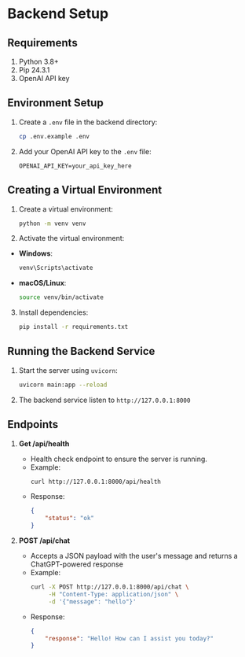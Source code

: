 # Backend Setup

## Requirements
1. Python 3.8+
2. Pip 24.3.1
3. OpenAI API key

## Environment Setup
1. Create a `.env` file in the backend directory:
    ```bash
    cp .env.example .env
    ```
2. Add your OpenAI API key to the `.env` file:
    ```
    OPENAI_API_KEY=your_api_key_here
    ```

## Creating a Virtual Environment
1. Create a virtual environment:
    ```bash
    python -m venv venv
    ```
2. Activate the virtual environment:
- **Windows**:
    ```bash
    venv\Scripts\activate
    ```
- **macOS/Linux**:
    ```bash
    source venv/bin/activate
    ```
3. Install dependencies:
    ```bash
    pip install -r requirements.txt
    ```

## Running the Backend Service
1. Start the server using `uvicorn`:
    ```bash
    uvicorn main:app --reload
    ```
2. The backend service listen to `http://127.0.0.1:8000`

## Endpoints
1. **Get /api/health**
    - Health check endpoint to ensure the server is running.
    - Example:
        ```bash
        curl http://127.0.0.1:8000/api/health
        ```
    - Response:
        ```json
        {
            "status": "ok"
        }
        ```

2. **POST /api/chat**
    - Accepts a JSON payload with the user's message and returns a ChatGPT-powered response
    - Example:
        ```bash
        curl -X POST http://127.0.0.1:8000/api/chat \
             -H "Content-Type: application/json" \
             -d '{"message": "hello"}'
        ```
    - Response:
        ```json
        {
            "response": "Hello! How can I assist you today?"
        }
        ```